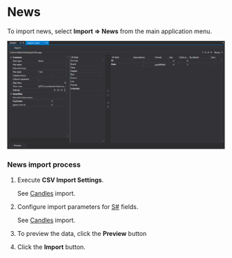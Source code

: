 # News

To import news, select **Import \=\> News** from the main application menu.

![hydra import news](../images/hydra_import_news.png)

### News import process

1. Execute **CSV Import Settings**.

   See [Candles](HydraImportCandles.md) import.
2. Configure import parameters for [S\#](StockSharpAbout.md) fields.

   See [Candles](HydraImportCandles.md) import.
3. To preview the data, click the **Preview** button
4. Click the **Import** button.
